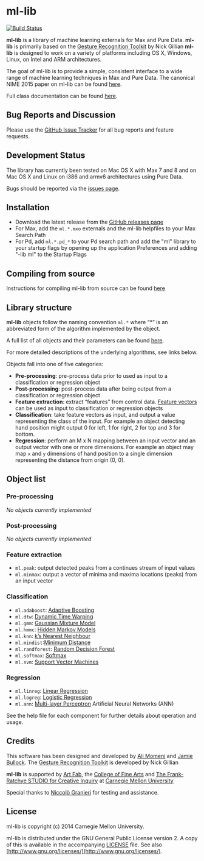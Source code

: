 # ml-lib

[![Build Status](https://travis-ci.org/irllabs/ml-lib.svg?branch=develop)](https://travis-ci.org/irllabs/ml-lib)

**ml-lib** is a library of machine learning externals for Max and Pure Data.
**ml-lib** is primarily based on the [Gesture Recognition Toolkit](https://github.com/nickgillian/grt) by Nick Gillian
**ml-lib** is designed to work on a variety of platforms including OS X, Windows, Linux, on Intel and ARM architectures.

The goal of ml-lib is to provide a simple, consistent interface to a wide range of machine learning techniques in Max and Pure Data. The canonical NIME 2015 paper on ml-lib can be found [here](https://nime2015.lsu.edu/proceedings/201/0201-paper.pdf).

Full class documentation can be found [here](http://irllabs.github.io/ml-lib/).

## Bug Reports and Discussion
Please use the [GitHub Issue Tracker](https://github.com/cmuartfab/ml-lib/issues) for all bug reports and feature requests.

<!-- Please use the [ArtFab Discussion form (under Software > ml.lib)](http://discuss.artfab.art.cmu.edu/c/software/ml-lib) for all general conversations, questions, discussions and project sharing.  -->

## Development Status

The library has currently been tested on Mac OS X with Max 7 and 8 and on Mac OS X and Linux on i386 and armv6 architectures using Pure Data. 

Bugs should be reported via the [issues page](https://github.com/cmuartfab/ml-lib/issues).

## Installation

- Download the latest release from the [GitHub releases page](https://github.com/cmuartfab/ml-lib/releases)
- For Max, add the `ml.*.mxo` externals and the ml-lib helpfiles to your Max Search Path
- For Pd, add  `ml.*.pd_*` to your Pd search path and add the "ml" library to your startup flags by opening up the application Preferences and adding "-lib ml" to the Startup Flags

## Compiling from source

Instructions for compiling ml-lib from source can be found [here](BUILD.md)

##  Library structure

**ml-lib** objects follow the naming convention `ml.*` where “*” is an abbreviated form of the algorithm implemented by the object. 

A full list of all objects and their parameters can be found [here](http://irllabs.github.io/ml-lib/).

For more detailed descriptions of the underlying algorithms, see links below.

Objects fall into one of five categories:

- **Pre-processing**: pre-process data prior to used as input to a classification or regression object
- **Post-processing**: post-process data after being output from a classification or regression object
- **Feature extraction**: extract “features” from control data. [Feature vectors](http://en.wikipedia.org/wiki/Feature_vector) can be used as input to classification or regression objects
- **Classification**: take feature vectors as input, and output a value representing the class of the input. For example an object detecting hand position might output 0 for left, 1 for right, 2 for top and 3 for bottom. 
- **Regression**: perform an M x N mapping between an input vector and an output vector with one or more dimensions. For example an object may map `x` and `y` dimensions of hand position to a single dimension representing the distance from origin (0, 0).

## Object list

### Pre-processing

*No objects currently implemented*

### Post-processing

*No objects currently implemented*

### Feature extraction

- `ml.peak`: output detected peaks from a continues stream of input values
- `ml.minmax`: output a vector of minima and maxima locations (peaks) from an input vector

### Classification

- `ml.adaboost`:  [Adaptive Boosting](http://www.nickgillian.com/wiki/pmwiki.php?n=GRT.AdaBoost)
- `ml.dtw`: [Dynamic Time Warping](http://www.nickgillian.com/wiki/pmwiki.php?n=GRT.DTW)
- `ml.gmm`: [Gaussian Mixture Model](http://www.nickgillian.com/wiki/pmwiki.php/GRT/GMMClassifier)
- `ml.hmmc`: [Hidden Markov Models](http://www.nickgillian.com/wiki/pmwiki.php?n=GRT.HMM)
- `ml.knn`: [k’s Nearest Neighbour](http://www.nickgillian.com/wiki/pmwiki.php/GRT/KNN)
- `ml.mindist`:[Minimum Distance](http://www.nickgillian.com/wiki/pmwiki.php/GRT/MinDist)
- `ml.randforest`: [Random Decision Forest](http://www.nickgillian.com/wiki/pmwiki.php/GRT/RandomForests)
- `ml.softmax`: [Softmax](http://www.nickgillian.com/wiki/pmwiki.php/GRT/Softmax)
- `ml.svm`: [Support Vector Machines](http://www.nickgillian.com/wiki/pmwiki.php?n=GRT.SVM)

### Regression

- `ml.linreg`: [Linear Regression](http://www.nickgillian.com/wiki/pmwiki.php/GRT/LinearRegression)
- `ml.logreg`: [Logistic Regression](http://www.nickgillian.com/wiki/pmwiki.php/GRT/LogisticRegression)
- `ml.ann`: [Multi-layer Perceptron](http://www.nickgillian.com/wiki/pmwiki.php/GRT/MLP) Artificial Neural Networks (ANN)

See the help file for each component for further details about operation and usage.

## Credits

This software has been designed and developed by [Ali Momeni](http://alimomeni.net) and [Jamie Bullock](http://jamiebullock.com).
The [Gesture Recognition Toolkit](http://www.nickgillian.com/software/grt) is developed by Nick Gillian

**ml-lib** is supported by [Art Fab](http://cmu-artfab.org), the [College of Fine Arts](http://cfa.cmu.edu) and [The Frank-Ratchye STUDIO for Creative Inquiry](http://studioforcreativeinquiry.org/) at [Carnegie Mellon University](http://cmu.edu)

Special thanks to [Niccolò Granieri](http://niccologranieri.com) for testing and assistance.

## License

ml-lib is copyright (c) 2014 Carnegie Mellon University.

ml-lib is distributed under the GNU General Public License version 2. A copy of this is available in the accompanying [LICENSE](LICENSE) file. See also [http://www.gnu.org/licenses/](http://www.gnu.org/licenses/).

